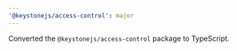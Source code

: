 ```yaml
---
'@keystonejs/access-control': major
---
```


Converted the `@keystonejs/access-control` package to TypeScript.
